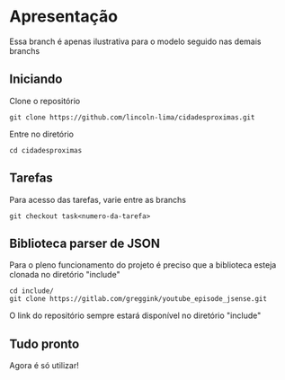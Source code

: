 # Apresentação
Essa branch é apenas ilustrativa para o modelo seguido nas demais branchs

## Iniciando
Clone o repositório

```
git clone https://github.com/lincoln-lima/cidadesproximas.git
```

Entre no diretório
```
cd cidadesproximas
```

## Tarefas
Para acesso das tarefas, varie entre as branchs

```
git checkout task<numero-da-tarefa>
```

## Biblioteca parser de JSON
Para o pleno funcionamento do projeto é preciso que a biblioteca esteja clonada no diretório "include"

```
cd include/
git clone https://gitlab.com/greggink/youtube_episode_jsense.git
```
O link do repositório sempre estará disponível no diretório "include"
## Tudo pronto
Agora é só utilizar!
